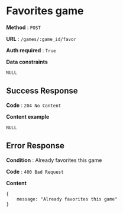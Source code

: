 # Favorites game

**Method** : `POST`

**URL** : `/games/:game_id/favor`

**Auth required** : `True`

**Data constraints** 
```
NULL
```

## Success Response

**Code** : `204 No Content`

**Content example**
```
NULL
```

## Error Response

**Condition** : Already favorites this game

**Code** : `400 Bad Request`

**Content**

```
{
    message: "Already favorites this game"
}
```